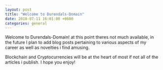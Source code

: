 ```yaml
---
layout: post
title: "Welcome to Durendals-Domain"
date: 2018-07-11 16:01:00 +0600
categories: general
---
```


Welcome to Durendals-Domain! at this point theres not much available, in the future I plan to add blog posts pertaining to various aspects of my career as well as novelties i find amusing.

Blockchain and Cryptocurrencies will be at the heart of most if not all of the articles i publish. I hope you enjoy!
